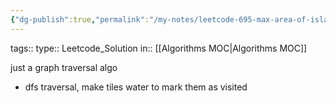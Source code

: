 ```yaml
---
{"dg-publish":true,"permalink":"/my-notes/leetcode-695-max-area-of-island/","created":"2024-10-15T20:34:51.283-04:00","updated":"2024-10-15T20:34:59.577-04:00"}
---
```



tags:: 
type:: Leetcode_Solution
in:: [[Algorithms MOC\|Algorithms MOC]]

just a graph traversal algo
- dfs traversal, make tiles water to mark them as visited
